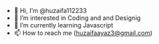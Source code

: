 - 👋 Hi, I’m @huzaifa112233
- 👀 I’m interested in Coding and and Designig
- 🌱 I’m currently learning Javascript
- 📫 How to reach me (huzaifaayaz3@gmail.com)

<!---
huzaifa112233/huzaifa112233 is a ✨ special ✨ repository because its `README.md` (this file) appears on your GitHub profile.
You can click the Preview link to take a look at your changes.
--->
